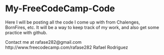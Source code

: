 # My-FreeCodeCamp-Code

<p>Here I will be posting all the code I come up with from Chalenges, BornFires, etc.
It will be a way to keep track of my work, and also get some practice with github. </p>

<p>Contact me at rafase282@gmail.com
http://www.freecodecamp.com/rafase282
Rafael Rodriguez</p>
